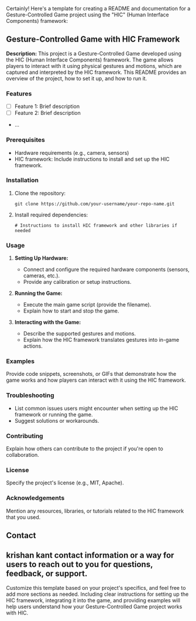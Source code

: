 Certainly! Here's a template for creating a README and documentation for a Gesture-Controlled Game project using the "HIC" (Human Interface Components) framework:

## Gesture-Controlled Game with HIC Framework

**Description:**
This project is a Gesture-Controlled Game developed using the HIC (Human Interface Components) framework. The game allows players to interact with it using physical gestures and motions, which are captured and interpreted by the HIC framework. This README provides an overview of the project, how to set it up, and how to run it.

### Features

- [ ] Feature 1: Brief description
- [ ] Feature 2: Brief description
- ...

### Prerequisites

- Hardware requirements (e.g., camera, sensors)
- HIC framework: Include instructions to install and set up the HIC framework.

### Installation

1. Clone the repository:
   ```
   git clone https://github.com/your-username/your-repo-name.git
   ```

2. Install required dependencies:
   ```
   # Instructions to install HIC framework and other libraries if needed
   ```

### Usage

1. **Setting Up Hardware:**
   - Connect and configure the required hardware components (sensors, cameras, etc.).
   - Provide any calibration or setup instructions.

2. **Running the Game:**
   - Execute the main game script (provide the filename).
   - Explain how to start and stop the game.

3. **Interacting with the Game:**
   - Describe the supported gestures and motions.
   - Explain how the HIC framework translates gestures into in-game actions.

### Examples

Provide code snippets, screenshots, or GIFs that demonstrate how the game works and how players can interact with it using the HIC framework.

### Troubleshooting

- List common issues users might encounter when setting up the HIC framework or running the game.
- Suggest solutions or workarounds.

### Contributing

Explain how others can contribute to the project if you're open to collaboration.

### License

Specify the project's license (e.g., MIT, Apache).

### Acknowledgements

Mention any resources, libraries, or tutorials related to the HIC framework that you used.

## Contact
krishan kant 
contact information or a way for users to reach out to you for questions, feedback, or support.
---

Customize this template based on your project's specifics, and feel free to add more sections as needed. Including clear instructions for setting up the HIC framework, integrating it into the game, and providing examples will help users understand how your Gesture-Controlled Game project works with HIC.
